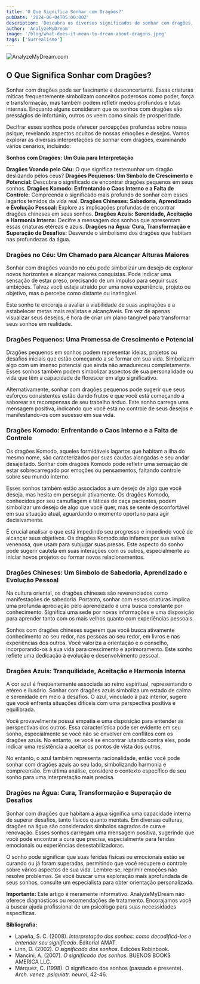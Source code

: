 ```yaml
---
title: 'O Que Significa Sonhar com Dragões?'
pubDate: '2024-06-04T05:00:00Z'
description: 'Descubra os diversos significados de sonhar com dragões, desde representar poder e força até simbolizar medos internos e desafios pessoais.'
author: 'AnalyzeMyDream'
image: '/blog/what-does-it-mean-to-dream-about-dragons.jpeg'
tags: ['Surrealismo']
---
```


![AnalyzeMyDream.com](/blog/what-does-it-mean-to-dream-about-dragons.jpeg)

## O Que Significa Sonhar com Dragões?

Sonhar com dragões pode ser fascinante e desconcertante. Essas criaturas míticas frequentemente simbolizam conceitos poderosos como poder, força e transformação, mas também podem refletir medos profundos e lutas internas. Enquanto alguns consideram que os sonhos com dragões são presságios de infortúnio, outros os veem como sinais de prosperidade.

Decifrar esses sonhos pode oferecer percepções profundas sobre nossa psique, revelando aspectos ocultos de nossas emoções e desejos. Vamos explorar as diversas interpretações de sonhar com dragões, examinando vários cenários, incluindo:

**Sonhos com Dragões: Um Guia para Interpretação**

**Dragões Voando pelo Céu:** O que significa testemunhar um dragão deslizando pelos céus?
**Dragões Pequenos: Um Símbolo de Crescimento e Potencial:** Descubra o significado de encontrar dragões pequenos em seus sonhos.
**Dragões Komodo: Enfrentando o Caos Interno e a Falta de Controle:** Compreenda o significado mais profundo de sonhar com esses lagartos temidos da vida real.
**Dragões Chineses: Sabedoria, Aprendizado e Evolução Pessoal:** Explore as implicações profundas de encontrar dragões chineses em seus sonhos.
**Dragões Azuis: Serenidade, Aceitação e Harmonia Interna:** Decifre a mensagem dos sonhos que apresentam essas criaturas etéreas e azuis.
**Dragões na Água: Cura, Transformação e Superação de Desafios:** Desvende o simbolismo dos dragões que habitam nas profundezas da água.

### Dragões no Céu: Um Chamado para Alcançar Alturas Maiores

Sonhar com dragões voando no céu pode simbolizar um desejo de explorar novos horizontes e alcançar maiores conquistas. Pode indicar uma sensação de estar preso, precisando de um impulso para seguir suas ambições. Talvez você esteja atraído por uma nova experiência, projeto ou objetivo, mas o percebe como distante ou inatingível.

Este sonho te encoraja a avaliar a viabilidade de suas aspirações e a estabelecer metas mais realistas e alcançáveis. Em vez de apenas visualizar seus desejos, é hora de criar um plano tangível para transformar seus sonhos em realidade.

### Dragões Pequenos: Uma Promessa de Crescimento e Potencial

Dragões pequenos em sonhos podem representar ideias, projetos ou desafios iniciais que estão começando a se formar em sua vida. Simbolizam algo com um imenso potencial que ainda não amadureceu completamente. Esses sonhos também podem simbolizar aspectos de sua personalidade ou vida que têm a capacidade de florescer em algo significativo.

Alternativamente, sonhar com dragões pequenos pode sugerir que seus esforços consistentes estão dando frutos e que você está começando a saborear as recompensas de seu trabalho árduo. Este sonho carrega uma mensagem positiva, indicando que você está no controle de seus desejos e manifestando-os com sucesso em sua vida.

### Dragões Komodo: Enfrentando o Caos Interno e a Falta de Controle

Os dragões Komodo, aqueles formidáveis lagartos que habitam a ilha do mesmo nome, são caracterizados por suas caudas alongadas e seu andar desajeitado. Sonhar com dragões Komodo pode refletir uma sensação de estar sobrecarregado por emoções ou pensamentos, faltando controle sobre seu mundo interno.

Esses sonhos também estão associados a um desejo de algo que você deseja, mas hesita em perseguir ativamente. Os dragões Komodo, conhecidos por seu camuflagem e táticas de caça pacientes, podem simbolizar um desejo de algo que você quer, mas se sente desconfortável em sua situação atual, aguardando o momento oportuno para agir decisivamente.

É crucial analisar o que está impedindo seu progresso e impedindo você de alcançar seus objetivos. Os dragões Komodo são infames por sua saliva venenosa, que usam para subjugar suas presas. Este aspecto do sonho pode sugerir cautela em suas interações com os outros, especialmente ao iniciar novos projetos ou formar novos relacionamentos.

### Dragões Chineses: Um Símbolo de Sabedoria, Aprendizado e Evolução Pessoal

Na cultura oriental, os dragões chineses são reverenciados como manifestações de sabedoria. Portanto, sonhar com essas criaturas implica uma profunda apreciação pelo aprendizado e uma busca constante por conhecimento. Significa uma sede por novas informações e uma disposição para aprender tanto com os mais velhos quanto com experiências pessoais.

Sonhos com dragões chineses sugerem que você busca ativamente conhecimento ao seu redor, nas pessoas ao seu redor, em livros e nas experiências dos outros. Você valoriza a orientação e o conselho, incorporando-os à sua vida para crescimento e aprimoramento. Este sonho reflete uma dedicação à evolução e desenvolvimento pessoal.

### Dragões Azuis: Tranquilidade, Aceitação e Harmonia Interna

A cor azul é frequentemente associada ao reino espiritual, representando o etéreo e ilusório. Sonhar com dragões azuis simboliza um estado de calma e serenidade em meio a desafios. O azul, vinculado à paz interior, sugere que você enfrenta situações difíceis com uma perspectiva positiva e equilibrada.

Você provavelmente possui empatia e uma disposição para entender as perspectivas dos outros. Essa característica pode ser evidente em seu sonho, especialmente se você não se envolver em conflitos com os dragões azuis. No entanto, se você se encontrar lutando contra eles, pode indicar uma resistência a aceitar os pontos de vista dos outros.

No entanto, o azul também representa racionalidade, então você pode sonhar com dragões azuis ao seu lado, simbolizando harmonia e compreensão. Em última análise, considere o contexto específico de seu sonho para uma interpretação mais precisa.

### Dragões na Água: Cura, Transformação e Superação de Desafios

Sonhar com dragões que habitam a água significa uma capacidade interna de superar desafios, tanto físicos quanto mentais. Em diversas culturas, dragões na água são considerados símbolos sagrados de cura e renovação. Esses sonhos carregam uma mensagem positiva, sugerindo que você pode encontrar a cura que precisa, especialmente para feridas emocionais ou experiências desestabilizadoras.

O sonho pode significar que suas feridas físicas ou emocionais estão se curando ou já foram superadas, permitindo que você recupere o controle sobre vários aspectos de sua vida. Lembre-se, reprimir emoções não resolve problemas. Se você buscar uma exploração mais aprofundada de seus sonhos, consulte um especialista para obter orientação personalizada.

**Importante:** Este artigo é meramente informativo. AnalyzeMyDream não oferece diagnósticos ou recomendações de tratamento. Encorajamos você a buscar ajuda profissional de um psicólogo para suas necessidades específicas.

**Bibliografia:**

- Lapeña, S. C. (2008). *Interpretação dos sonhos: como decodificá-los e entender seu significado*. Editorial AMAT.
- Linn, D. (2002). *O significado dos sonhos*. Edições Robinbook.
- Mancini, A. (2007). *O significado dos sonhos*. BUENOS BOOKS AMERICA LLC.
- Márquez, C. (1998). O significado dos sonhos (passado e presente). *Arch. venez. psiquiatr. neurol*, 42-46.

